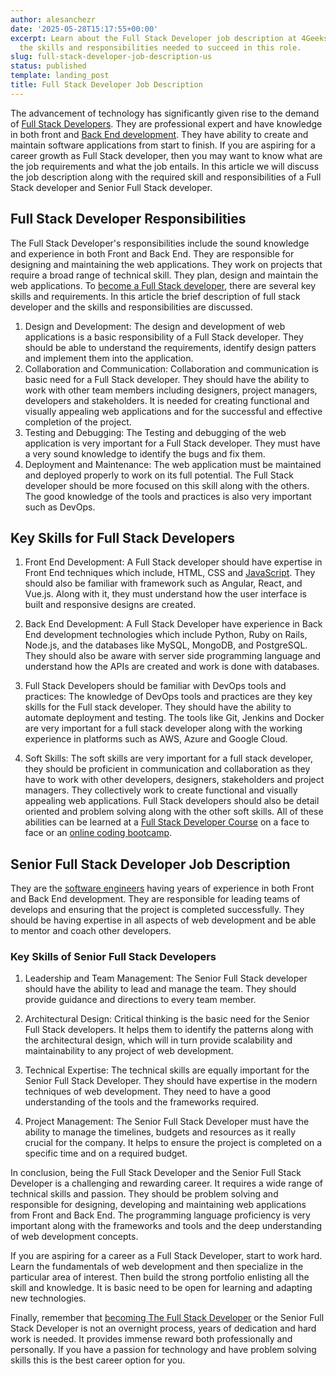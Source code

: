 ```yaml
---
author: alesanchezr
date: '2025-05-28T15:17:55+00:00'
excerpt: Learn about the Full Stack Developer job description at 4Geeks Academy. Understand
  the skills and responsibilities needed to succeed in this role.
slug: full-stack-developer-job-description-us
status: published
template: landing_post
title: Full Stack Developer Job Description
---
```

The advancement of technology has significantly given rise to the demand of [Full Stack Developers](https://4geeksacademy.com/us/full-stack-developer/full-stack-developer). They are professional expert and have knowledge in both front and [Back End development](https://4geeks.com/lesson/backend-developer). They have ability to create and maintain software applications from start to finish. If you are aspiring for a career growth as Full Stack developer, then you may want to know what are the job requirements and what the job entails. In this article we will discuss the job description along with the required skill and responsibilities of a Full Stack developer and Senior Full Stack developer. 

## Full Stack Developer Responsibilities

The Full Stack Developer's responsibilities include the sound knowledge and experience in both Front and Back End. They are responsible for designing and maintaining the web applications. They work on projects that require a broad range of technical skill. They plan, design and maintain the web applications. 
To [become a Full Stack developer](https://4geeksacademy.com/us/full-stack-developer/how-to-become-a-full-stack-developer), there are several key skills and requirements. In this article the brief description of full stack developer and the skills and responsibilities are discussed. 

1.	Design and Development: The design and development of web applications is a basic responsibility of a Full Stack developer. They should be able to understand the requirements, identify design patters and implement them into the application. 
2.	Collaboration and Communication: Collaboration and communication is basic need for a Full Stack developer. They should have the ability to work with other team members including designers, project managers, developers and stakeholders. It is needed for creating functional and visually appealing web applications and for the successful and effective completion of the project. 
3.	Testing and Debugging: The Testing and debugging of the web application is very important for a Full Stack developer. They must have a very sound knowledge to identify the bugs and fix them. 
4.	Deployment and Maintenance: The web application must be maintained and deployed properly to work on its full potential. The Full Stack developer should be more focused on this skill along with the others. The good knowledge of the tools and practices is also very important such as DevOps. 

## Key Skills for Full Stack Developers

1.	Front End Development: A Full Stack developer should have expertise in Front End techniques which include, HTML, CSS and [JavaScript](https://4geeks.com/lesson/what-is-javascript-learn-to-code-in-javascript). They should also be familiar with framework such as Angular, React, and Vue.js. Along with it, they must understand how the user interface is built and responsive designs are created. 
 
2.	Back End Development: A Full Stack Developer have experience in Back End development technologies which include Python, Ruby on Rails, Node.js, and the databases like MySQL, MongoDB, and PostgreSQL. They should also be aware with server side programming language and understand how the APIs are created and work is done with databases. 

3.	Full Stack Developers should be familiar with DevOps tools and practices: The knowledge of DevOps tools and practices are they key skills for the Full stack developer. They should have the ability to automate deployment and testing. The tools like Git, Jenkins and Docker are very important for a full stack developer along with the working experience in platforms such as AWS, Azure and Google Cloud. 

4.	Soft Skills:
The soft skills are very important for a full stack developer, they should be proficient in communication and collaboration as they have to work with other developers, designers, stakeholders and project managers. They collectively work to create functional and visually appealing web applications. Full Stack developers should also be detail oriented and problem solving along with the other soft skills. All of these abilities can be learned at a [Full Stack Developer Course](https://4geeksacademy.com/us/coding-bootcamps/part-time-full-stack-developer) on a face to face or an [online coding bootcamp](https://4geeksacademy.com/us/coding-campus/coding-bootcamp-berlin-germany).

## Senior Full Stack Developer Job Description

They are the [software engineers](https://4geeksacademy.com/us/coding-bootcamps/software-engineer-bootcamp) having years of experience in both Front and Back End development. They are responsible for leading teams of develops and ensuring that the project is completed successfully. They should be having expertise in all aspects of web development and be able to mentor and coach other developers. 

### Key Skills of Senior Full Stack Developers

1.	Leadership and Team Management: The Senior Full Stack developer should have the ability to lead and manage the team. They should provide guidance and directions to every team member. 

2.	Architectural Design: Critical thinking is the basic need for the Senior Full Stack developers. It helps them to identify the patterns along with the architectural design, which will in turn provide scalability and maintainability to any project of web development.

3.	Technical Expertise: The technical skills are equally important for the Senior Full Stack Developer. They should have expertise in the modern techniques of web development. They need to have a good understanding of the tools and the frameworks required.

4.	Project Management: The Senior Full Stack Developer must have the ability to manage the timelines, budgets and resources as it really crucial for the company. It helps to ensure the project is completed on a specific time and on a required budget. 

In conclusion, being the Full Stack Developer and the Senior Full Stack Developer is a challenging and rewarding career. It requires a wide range of technical skills and passion. They should be problem solving and responsible for designing, developing and maintaining web applications from Front and Back End. The programming language proficiency is very important along with the frameworks and tools and the deep understanding of web development concepts.

If you are aspiring for a career as a Full Stack Developer, start to work hard. Learn the fundamentals of web development and then specialize in the particular area of interest. Then build the strong portfolio enlisting all the skill and knowledge. It is basic need to be open for learning and adapting new technologies.

Finally, remember that [becoming The Full Stack Developer](https://4geeksacademy.com/us/full-stack-developer/how-to-become-a-full-stack-developer) or the Senior Full Stack Developer is not an overnight process, years of dedication and hard work is needed. It provides immense reward both professionally and personally. If you have a passion for technology and have problem solving skills this is the best career option for you.

<call-to-action button_text="Enroll now" button_link="https://4geeksacademy.com/us/coding-bootcamps/part-time-full-stack-developer" background="rgba(0, 151, 205, 0.15)" title="Boost your career, learn to code!" text="Join a Full Stack Developer course and boost your career."></call-to-action>